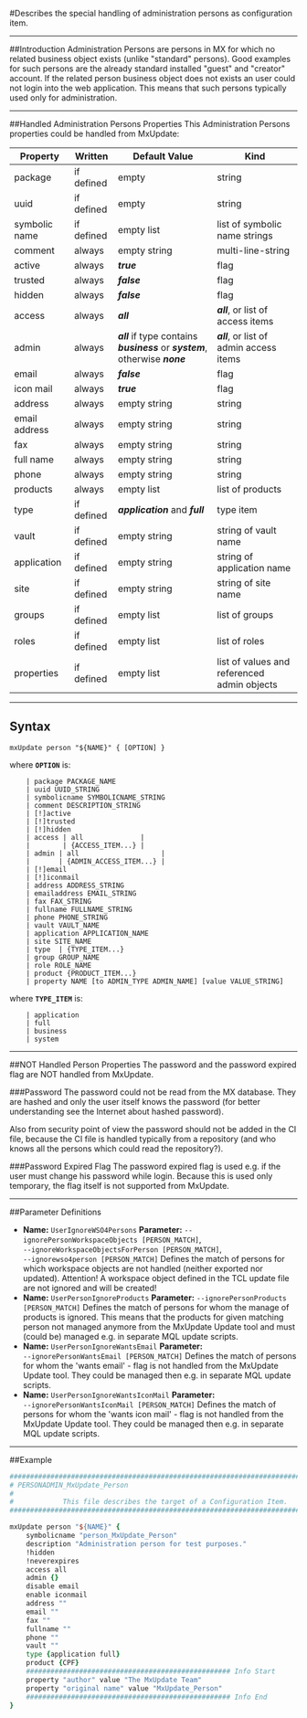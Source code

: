 <!--
 *
 *  This file is part of MxUpdate <http://www.mxupdate.org>.
 *
 *  MxUpdate is a deployment tool for a PLM platform to handle
 *  administration objects as single update files (configuration item).
 *
 *  Copyright (C) 2008-2016 The MxUpdate Team
 *
 *  The Manual of MxUpdate is licensed under a CC BY-NC-SA 4.0 license
 *  (Creative Commons Attribution-NonCommercial-ShareAlike 4.0 
 *  International 4.0 license).
 *
 *  You should have received a copy of the license along with this
 *  work. If not, see <http://creativecommons.org/licenses/by-nc-sa/4.0/>.
 *
-->

#Describes the special handling of administration persons as configuration item.

----
##Introduction
Administration Persons are persons in MX for which no related business object exists (unlike "standard" persons). Good examples for such persons are the already standard installed "guest" and "creator" account. If the related person business object does not exists an user could not login into the web application. This means that such persons typically used only for administration.

----
##Handled Administration Persons Properties
This Administration Persons properties could be handled from MxUpdate:

Property      | Written    | Default Value | Kind
--------------|------------|---------------|----
package       | if defined | empty         | string
uuid          | if defined | empty         | string
symbolic name | if defined | empty list    | list of symbolic name strings
comment       | always     | empty string  | multi-line-string
active        | always     | ***true***    | flag
trusted       | always     | ***false***   | flag
hidden        | always     | ***false***   | flag
access        | always     | ***all***     | ***all***, or list of access items  
admin         | always     | ***all*** if type contains ***business*** or ***system***, otherwise ***none*** | ***all***, or list of admin access items   
email         | always     | ***false***   | flag
icon mail     | always     | ***true***    | flag
address       | always     | empty string  | string
email address | always     | empty string  | string
fax           | always     | empty string  | string
full name     | always     | empty string  | string
phone         | always     | empty string  | string
products      | always     | empty list    | list of products
type          | if defined | ***application*** and ***full*** | type item
vault         | if defined | empty string  | string of vault name
application   | if defined | empty string  | string of application name
site          | if defined | empty string  | string of site name
groups        | if defined | empty list    | list of groups
roles         | if defined | empty list    | list of roles
properties    | if defined | empty list    | list of values and referenced admin objects


----
## Syntax
```
mxUpdate person "${NAME}" { [OPTION] }
```
where **`OPTION`** is:
```
    | package PACKAGE_NAME
    | uuid UUID_STRING
    | symbolicname SYMBOLICNAME_STRING
    | comment DESCRIPTION_STRING
    | [!]active
    | [!]trusted
    | [!]hidden
    | access | all              |
    |        | {ACCESS_ITEM...} |
    | admin | all                    |
    |       | {ADMIN_ACCESS_ITEM...} |
    | [!]email
    | [!]iconmail
    | address ADDRESS_STRING
    | emailaddress EMAIL_STRING
    | fax FAX_STRING
    | fullname FULLNAME_STRING
    | phone PHONE_STRING
    | vault VAULT_NAME
    | application APPLICATION_NAME
    | site SITE_NAME
    | type  | {TYPE_ITEM...}
    | group GROUP_NAME
    | role ROLE_NAME
    | product {PRODUCT_ITEM...}
    | property NAME [to ADMIN_TYPE ADMIN_NAME] [value VALUE_STRING]
```
where **`TYPE_ITEM`** is:
```
    | application
    | full
    | business
    | system
```

----
##NOT Handled Person Properties
The password and the password expired flag are NOT handled from MxUpdate.

###Password
The password could not be read from the MX database. They are hashed and only the user itself knows the password (for better understanding see the Internet about hashed password).

Also from security point of view the password should not be added in the CI file, because the CI file is handled typically from a repository (and who knows all the persons which could read the repository?).

###Password Expired Flag
The password expired flag is used e.g. if the user must change his password while login. Because this is used only temporary, the flag itself is not supported from MxUpdate.

----
##Parameter Definitions
*   **Name:** `UserIgnoreWSO4Persons`
    **Parameter:** `--ignorePersonWorkspaceObjects [PERSON_MATCH]`, `‑‑ignoreWorkspaceObjectsForPerson [PERSON_MATCH]`, `‑‑ignorewso4person [PERSON_MATCH]`
    Defines the match of persons for which workspace objects are not handled (neither exported nor updated).
    Attention! A workspace object defined in the TCL update file are not ignored and will be created!
*   **Name:** `UserPersonIgnoreProducts`
    **Parameter:** `‑‑ignorePersonProducts [PERSON_MATCH]`
    Defines the match of persons for whom the manage of products is ignored. This means that the products for given matching person not managed anymore from the MxUpdate Update tool and must (could be) managed e.g. in separate MQL update scripts.
*   **Name:** `UserPersonIgnoreWantsEmail`
    **Parameter:** `‑‑ignorePersonWantsEmail [PERSON_MATCH]`
    Defines the match of persons for whom the 'wants email' - flag is not handled from the MxUpdate Update tool. They could be managed then e.g. in separate MQL update scripts.
*   **Name:** `UserPersonIgnoreWantsIconMail`
    **Parameter:** `‑‑ignorePersonWantsIconMail [PERSON_MATCH]`
    Defines the match of persons for whom the 'wants icon mail' - flag is not handled from the MxUpdate Update tool. They could be managed then e.g. in separate MQL update scripts.

----
##Example
```tcl
################################################################################
# PERSONADMIN_MxUpdate_Person
#
#            This file describes the target of a Configuration Item.
################################################################################

mxUpdate person "${NAME}" {
    symbolicname "person_MxUpdate_Person"
    description "Administration person for test purposes." 
    !hidden 
    !neverexpires 
    access all 
    admin {} 
    disable email 
    enable iconmail 
    address "" 
    email "" 
    fax "" 
    fullname "" 
    phone "" 
    vault ""
    type {application full}
    product {CPF}
    ################################################## Info Start
    property "author" value "The MxUpdate Team"
    property "original name" value "MxUpdate_Person"
    ################################################## Info End
}
```
